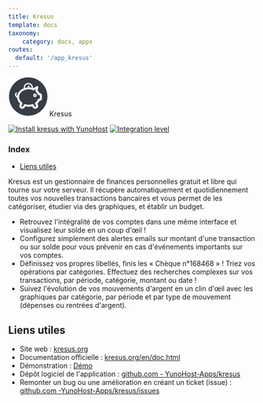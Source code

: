 ```yaml
---
title: Kresus
template: docs
taxonomy:
    category: docs, apps
routes:
  default: '/app_kresus'
---
```


<img src="/images/kresus_logo.png" height="80px" alt="logo de kresus"> Kresus

[![Install kresus with YunoHost](https://install-app.yunohost.org/install-with-yunohost.png)](https://install-app.yunohost.org/?app=kresus) [![Integration level](https://dash.yunohost.org/integration/kresus.svg)](https://dash.yunohost.org/appci/app/kresus)

### Index

- [Liens utiles](#liens-utiles)

Kresus est un gestionnaire de finances personnelles gratuit et libre qui tourne sur votre serveur. Il récupère automatiquement et quotidiennement toutes vos nouvelles transactions bancaires et vous permet de les catégoriser, étudier via des graphiques, et établir un budget.

* Retrouvez l'intégralité de vos comptes dans une même interface et visualisez leur solde en un coup d'œil !
* Configurez simplement des alertes emails sur montant d'une transaction ou sur solde pour vous prévenir en cas d'événements importants sur vos comptes.
* Définissez vos propres libellés, finis les « Chèque n°168468 » ! Triez vos opérations par catégories. Effectuez des recherches complexes sur vos transactions, par période, catégorie, montant ou date !
* Suivez l'évolution de vos mouvements d'argent en un clin d'œil avec les graphiques par catégorie, par période et par type de mouvement (dépenses ou rentrées d'argent).

## Liens utiles

+ Site web : [kresus.org](https://kresus.org/)
+ Documentation officielle : [kresus.org/en/doc.html](https://kresus.org/en/doc.html)
+ Démonstration : [Démo](https://kresus.org/demo.html)
+ Dépôt logiciel de l'application : [github.com - YunoHost-Apps/kresus](https://github.com/YunoHost-Apps/kresus_ynh)
+ Remonter un bug ou une amélioration en créant un ticket (issue) : [github.com -YunoHost-Apps/kresus/issues](https://github.com/YunoHost-Apps/kresus_ynh/issues)
